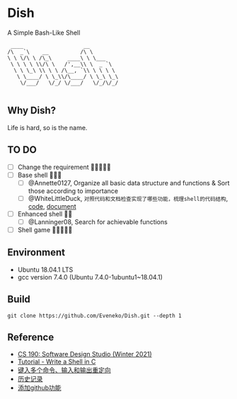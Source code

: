 # Dish

A Simple Bash-Like Shell

```
 ____                   __         
/\  _`\    __          /\ \        
\ \ \/\ \ /\_\     ____\ \ \___    
 \ \ \ \ \\/\ \   /',__\\ \  _ `\  
  \ \ \_\ \\ \ \ /\__, `\\ \ \ \ \ 
   \ \____/ \ \_\\/\____/ \ \_\ \_\
    \/___/   \/_/ \/___/   \/_/\/_/
                                                                                                                
```

## Why Dish?

Life is hard, so is the name.

## TO DO

- [ ] Change the requirement 🌟🌟🌟🌟🌟
- [ ] Base shell 🌟🌟🌟
  - [ ] @Annette0127, Organize all basic data structure and functions & Sort those according to importance
  - [ ] @WhiteLittleDuck, `对照代码和文档检查实现了哪些功能，梳理shell的代码结构`, [code](https://github.com/feross/clash), [document](https://web.stanford.edu/~ouster/cgi-bin/cs190-winter21/clash.php)
- [ ] Enhanced shell 🌟🌟
  - [ ] @Lanninger08, Search for achievable functions
- [ ] Shell game 🌟🌟🌟🌟🌟

## Environment

- Ubuntu 18.04.1 LTS
- gcc version 7.4.0 (Ubuntu 7.4.0-1ubuntu1~18.04.1)

## Build

```
git clone https://github.com/Eveneko/Dish.git --depth 1
```

## Reference

- [CS 190: Software Design Studio (Winter 2021)](https://web.stanford.edu/~ouster/cgi-bin/cs190-winter21/clash.php)
- [Tutorial - Write a Shell in C](https://brennan.io/2015/01/16/write-a-shell-in-c/)
- [键入多个命令、输入和输出重定向](https://github.com/kyuhas/enhanced-linux-shell)
- [历史记录](https://github.com/curusarn/resh)
- [添加github功能](https://github.com/vergissberlin/bashlight)
